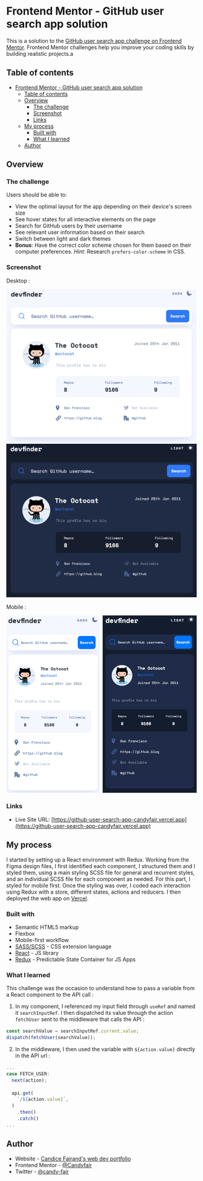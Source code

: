 # Frontend Mentor - GitHub user search app solution

This is a solution to the [GitHub user search app challenge on Frontend Mentor](https://www.frontendmentor.io/challenges/github-user-search-app-Q09YOgaH6). Frontend Mentor challenges help you improve your coding skills by building realistic projects.a

## Table of contents

- [Frontend Mentor - GitHub user search app solution](#frontend-mentor---github-user-search-app-solution)
  - [Table of contents](#table-of-contents)
  - [Overview](#overview)
    - [The challenge](#the-challenge)
    - [Screenshot](#screenshot)
    - [Links](#links)
  - [My process](#my-process)
    - [Built with](#built-with)
    - [What I learned](#what-i-learned)
  - [Author](#author)

## Overview

### The challenge

Users should be able to:

- View the optimal layout for the app depending on their device's screen size
- See hover states for all interactive elements on the page
- Search for GitHub users by their username
- See relevant user information based on their search
- Switch between light and dark themes
- **Bonus**: Have the correct color scheme chosen for them based on their computer preferences. _Hint_: Research `prefers-color-scheme` in CSS.

### Screenshot

Desktop :

![Desktop screenshot light mode](./src/assets/images/screenshot1.png)
![Desktop screenshot dark mode](./src/assets/images/screenshot2.png)

Mobile :

![Mobile screenshot light mode](./src/assets/images/screenshot3.png)

### Links

- Live Site URL: [https://github-user-search-app-candyfair.vercel.app](https://github-user-search-app-candyfair.vercel.app)

## My process
I started by setting up a React environment with Redux. Working from the Figma design files, I first identified each component, I structured them and I styled them, using a main styling SCSS file for general and recurrent styles, and an individual SCSS file for each component as needed. For this part, I styled for mobile first. Once the styling was over, I coded each interaction using Redux with a store, different states, actions and reducers. I then deployed the web app on [Vercel](https://vercel.com).

### Built with

- Semantic HTML5 markup
- Flexbox
- Mobile-first workflow
- [SASS/SCSS](https://sass-lang.com) - CSS extension language
- [React](https://reactjs.org/) - JS library
- [Redux](https://redux.js.org) - Predictable State Container for JS Apps

### What I learned

This challenge was the occasion to understand how to pass a variable from a React component to the API call :

1.  In my component, I referenced my input field through `useRef` and named it `searchInputRef`. I then dispatched its value through the action `fetchUser` sent to the middleware that calls the API :

```js
const searchValue = searchInputRef.current.value;
dispatch(fetchUser(searchValue));
```

2. In the middleware, I then  used the variable with `${action.value}` directly in the API url :

```js
...
case FETCH_USER:
  next(action);

  api.get(
    `/${action.value}`,
  )
    .then()
    .catch()
...
```


## Author

- Website - [Candice Fairand's web dev portfolio](https://www.candicefairand.com/)
- Frontend Mentor - [@Candyfair](https://www.frontendmentor.io/profile/Candyfair)
- Twitter - [@candy-fair](https://twitter.com/candy_fair)

